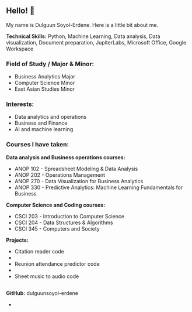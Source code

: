 
<!--
**dulguunsoyol-erdene/dulguunsoyol-erdene** is a ✨ _special_ ✨ repository because its `README.md` (this file) appears on your GitHub profile.

Here are some ideas to get you started:

- 🔭 I’m currently working on ...
- 🌱 I’m currently learning ...
- 👯 I’m looking to collaborate on ...
- 🤔 I’m looking for help with ...
- 💬 Ask me about ...
- 📫 How to reach me: ...
- 😄 Pronouns: ...
- ⚡ Fun fact: ...
-->

## Hello! 👋

My name is Dulguun Soyol-Erdene. Here is a little bit about me.

**Technical Skills:** Python, Machine Learning, Data analysis, Data visualization, Document preparation, JupiterLabs, Microsoft Office, Google Workspace

### **Field of Study / Major & Minor:**
- Business Analytics Major
- Computer Science Minor
- East Asian Studies Minor

### **Interests:**  
  - Data analytics and operations
  - Business and Finance
  - AI and machine learning

### **Courses I have taken:**  
  **Data analysis and Business operations courses:**
  - ANOP 102 - Spreadsheet Modeling & Data Analysis
  - ANOP 202 - Operations Management
  - ANOP 270 - Data Visualization for Business Analytics
  - ANOP 330 - Predictive Analytics: Machine Learning Fundamentals for Business

  **Computer Science and Coding courses:**
  - CSCI 203 - Introduction to Computer Science
  - CSCI 204 - Data Structures & Algorithms
  - CSCI 345 - Computers and Society

**Projects:**  
  - Citation reader code
  - 
  - Reunion attendance predictor code
  - 
  - Sheet music to audio code

##
 
**GitHub:** dulguunsoyol-erdene

-

